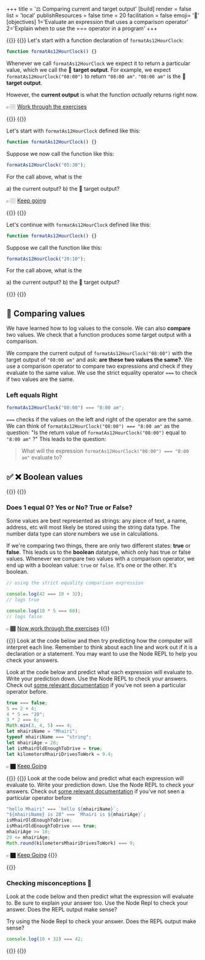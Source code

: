 +++
title = '⚖️ Comparing current and target output'
[build]
    render = false
    list = 'local'
    publishResources = false
time = 20
facilitation = false
emoji= '🧩'
[objectives]
    1='Evaluate an expression that uses a comparison operator'
    2='Explain when to use the === operator in a program'
+++

{{<tabs name="current">}}
{{<tab name="Define current and target">}}
Let's start with a function declaration of `formatAs12HourClock`:

```js {linenos=table,linenostart=1}
function formatAs12HourClock() {}
```

Whenever we call `formatAs12HourClock` we expect it to return a particular value, which we call the 🎯 **target output**. For example, we expect `formatAs12HourClock("08:00")` to return `"08:00 am"`. `"08:00 am"` is the 🎯 **target output**.

However, the **current output** is what the function _actually_ returns right now.

👉🏼 [Work through the exercises](#current-1)

{{</tab>}}
{{<tab name="Exercise 1">}}

Let's start with `formatAs12HourClock` defined like this:

```js {linenos=table,linenostart=1}
function formatAs12HourClock() {}
```

Suppose we now call the function like this:

```js
formatAs12HourClock("05:30");
```

For the call above, what is the

a) the current output?
b) the 🎯 target output?

👉🏼 [Keep going](#current-2)

{{</tab>}}
{{<tab name="Exercise 2">}}

Let's continue with `formatAs12HourClock` defined like this:

```js {linenos=table,linenostart=1}
function formatAs12HourClock() {}
```

Suppose we call the function like this:

```js
formatAs12HourClock("20:10");
```

For the call above, what is the

a) the current output?
b) the 🎯 target output?

{{</tab>}}
{{</tabs>}}

## 🧩 Comparing values

We have learned how to log values to the console. We can also **compare** two values. We check that a function produces some target output with a comparison.

We compare the current output of `formatAs12HourClock("08:00")` with the target output of `"08:00 am"` and ask: **are these two values the same?**. We use a comparison operator to compare two expressions and check if they evaluate to the same value. We use the strict equality operator `===` to check if two values are the same.

### Left equals Right

```js
formatAs12HourClock("08:00") === "8:00 am";
```

`===` checks if the values on the left and right of the operator are the same. We can think of `formatAs12HourClock("08:00") === "8:00 am"` as the question: "Is the return value of `formatAs12HourClock("08:00")` equal to `"8:00 am"` ?" This leads to the question:

> What will the expression `formatAs12HourClock("08:00") === "8:00 am"` evaluate to?

## ✅ ❌ Boolean values

{{<tabs name="booleans">}}
{{<tab name="Define Boolean">}}

### Does 1 equal 0? Yes or No? True or False?

Some values are best represented as strings: any piece of text, a name, address, etc will most likely be stored using the string data type. The number data type can store numbers we use in calculations.

If we're comparing two things, there are only two different states: **true** or **false**. This leads us to the **boolean** datatype, which only has true or false values. Whenever we compare two values with a comparison operator, we end up with a boolean value: `true` or `false`. It's one or the other. It's boolean.

```js
// using the strict equality comparison expression

console.log(42 === 10 + 32);
// logs true

console.log(10 * 5 === 60);
// logs false
```

👉🏾 [Now work through the exercises](#booleans-1)
{{</tab>}}

{{<tab name="Exercise 1">}}
Look at the code below and then try predicting how the computer will interpret each line. Remember to think about each line and work out if it is a declaration or a statement.
You may want to use the Node REPL to help you check your answers.

Look at the code below and predict what each expression will evaluate to. Write your prediction down. Use the Node REPL to check your answers. Check out [some relevant documentation](https://developer.mozilla.org/en-US/docs/Web/JavaScript/Reference/Operators/Strict_equality) if you've not seen a particular operator before.

```js {linenos=table,linenostart=1}
true === false;
5 == 2 + 4;
4 * 5 == "20";
3 * 2 === 6;
Math.min(3, 4, 5) === 4;
let mhairiName = "Mhairi";
typeof mhairiName === "string";
let mhairiAge = 28;
let isMhairOldEnoughToDrive = true;
let kilometersMhairiDrivesToWork = 9.4;
```

👉🏿 [Keep Going](#booleans-2)

{{</tab>}}
{{<tab name="Exercise 2">}}
Look at the code below and predict what each expression will evaluate to. Write your prediction down. Use the Node REPL to check your answers. Check out [some relevant documentation](https://developer.mozilla.org/en-US/docs/Web/JavaScript/Reference/Operators/Strict_equality) if you've not seen a particular operator before

```js {linenos=table,linenostart=1}
"hello Mhairi" === `hello ${mhairiName}`;
"${mhairiName} is 28" === `Mhairi is ${mhairiAge}`;
isMhairOldEnoughToDrive;
isMhairOldEnoughToDrive === true;
mhairiAge >= 18;
29 <= mhairiAge;
Math.round(kilometersMhairiDrivesToWork) === 9;
```

👉🏿 [Keep Going](#booleans-3)
{{</tab>}}

{{<tab name="Exercise 3">}}

### Checking misconceptions 🤔

Look at the code below and then predict what the expression will evaluate to. Be sure to explain your answer too. Use the Node Repl to check your answer. Does the REPL output make sense?

Try using the Node Repl to check your answer. Does the REPL output make sense?

```js {linenos=table,linenostart=1}
console.log(10 + 32) === 42;
```

{{</tab>}}
{{</tabs>}}
